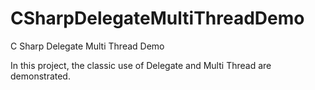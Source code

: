# CSharpDelegateMultiThreadDemo
C Sharp Delegate Multi Thread Demo

In this project, the classic use of Delegate and Multi Thread are demonstrated.
